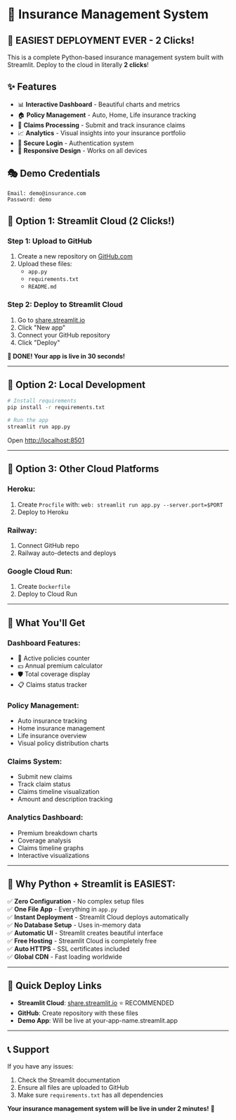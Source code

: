 # 🏥 Insurance Management System

## 🚀 **EASIEST DEPLOYMENT EVER** - 2 Clicks!

This is a complete Python-based insurance management system built with Streamlit. Deploy to the cloud in literally **2 clicks**!

## ✨ Features

- 📊 **Interactive Dashboard** - Beautiful charts and metrics
- 🏠 **Policy Management** - Auto, Home, Life insurance tracking
- 💼 **Claims Processing** - Submit and track insurance claims
- 📈 **Analytics** - Visual insights into your insurance portfolio
- 🔐 **Secure Login** - Authentication system
- 📱 **Responsive Design** - Works on all devices

## 🎭 Demo Credentials

```
Email: demo@insurance.com
Password: demo
```

## 🚀 **Option 1: Streamlit Cloud (2 Clicks!)**

### **Step 1:** Upload to GitHub
1. Create a new repository on [GitHub.com](https://github.com/new)
2. Upload these files:
   - `app.py`
   - `requirements.txt`
   - `README.md`

### **Step 2:** Deploy to Streamlit Cloud
1. Go to [share.streamlit.io](https://share.streamlit.io)
2. Click "New app"
3. Connect your GitHub repository
4. Click "Deploy"

**🎉 DONE! Your app is live in 30 seconds!**

---

## 🔧 **Option 2: Local Development**

```bash
# Install requirements
pip install -r requirements.txt

# Run the app
streamlit run app.py
```

Open [http://localhost:8501](http://localhost:8501)

---

## 🌟 **Option 3: Other Cloud Platforms**

### **Heroku:**
1. Create `Procfile` with: `web: streamlit run app.py --server.port=$PORT`
2. Deploy to Heroku

### **Railway:**
1. Connect GitHub repo
2. Railway auto-detects and deploys

### **Google Cloud Run:**
1. Create `Dockerfile`
2. Deploy to Cloud Run

---

## 📱 What You'll Get

### **Dashboard Features:**
- 🏅 Active policies counter
- 💵 Annual premium calculator
- 🛡️ Total coverage display
- 📋 Claims status tracker

### **Policy Management:**
- Auto insurance tracking
- Home insurance management
- Life insurance overview
- Visual policy distribution charts

### **Claims System:**
- Submit new claims
- Track claim status
- Claims timeline visualization
- Amount and description tracking

### **Analytics Dashboard:**
- Premium breakdown charts
- Coverage analysis
- Claims timeline graphs
- Interactive visualizations

---

## 🎯 **Why Python + Streamlit is EASIEST:**

✅ **Zero Configuration** - No complex setup files  
✅ **One File App** - Everything in `app.py`  
✅ **Instant Deployment** - Streamlit Cloud deploys automatically  
✅ **No Database Setup** - Uses in-memory data  
✅ **Automatic UI** - Streamlit creates beautiful interface  
✅ **Free Hosting** - Streamlit Cloud is completely free  
✅ **Auto HTTPS** - SSL certificates included  
✅ **Global CDN** - Fast loading worldwide  

---

## 🔗 **Quick Deploy Links**

- **Streamlit Cloud**: [share.streamlit.io](https://share.streamlit.io) ⭐ RECOMMENDED
- **GitHub**: Create repository with these files
- **Demo App**: Will be live at your-app-name.streamlit.app

---

## 📞 **Support**

If you have any issues:
1. Check the Streamlit documentation
2. Ensure all files are uploaded to GitHub
3. Make sure `requirements.txt` has all dependencies

**Your insurance management system will be live in under 2 minutes!** 🚀
